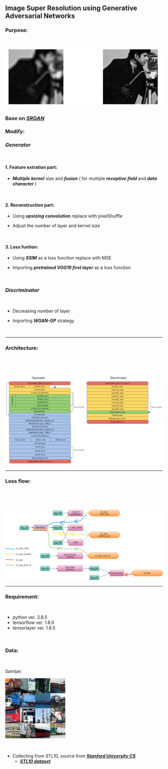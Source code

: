 ## Image Super Resolution using Generative Adversarial Networks

### Purpose:

<br />

![purpose](/img/purpose.jpg)

### Base on ***[SRGAN](https://arxiv.org/abs/1609.04802)***

### Modify:

### *Generator*

<br />

#### 1. Feature extration part:

* ***Multiple kernel*** size and ***fusion*** ( for multiple ***receptive field*** and ***data character*** )

<br />

#### 2. Reconstruction part:

* Using ***upsizing convolution*** replace with pixelShuffle

* Adjust the number of layer and kernel size

<br />

#### 3. Loss funtion:

* Using ***SSIM*** as a loss function replace with MSE 

* Importing ***pretrained VGG19 first layer*** as a loss function

<br />

### *Discriminator*

<br />

* Decreasing number of layer

* Importing ***WGAN-GP*** strategy

<br />

___


### Architecture:

<br />

<br />

<br />

![Architecture](/img/architecture.png)

___

### Loss flow:

<br />

<br />

<br />

![LossFlow](/img/lossflow.png)

___

### Requirement:

<br />

+ python ver. 3.6.5
+ tensorflow ver. 1.8.0
+ tensorlayer ver. 1.8.5

<br />

### Data:

<br />

Samlpe:

![datasample](/img/sample.png)

<br />

* Collecting from STL10, source from ***[Stanford University CS](https://cs.stanford.edu/~acoates/stl10/)***
    * ***[STL10 dataset](http://oomusou.io)***

